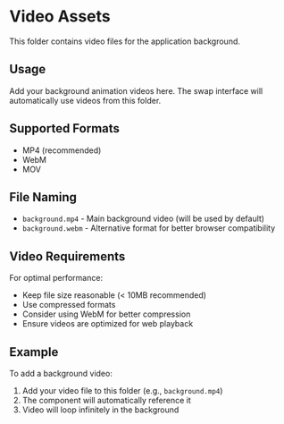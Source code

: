 # Video Assets

This folder contains video files for the application background.

## Usage

Add your background animation videos here. The swap interface will automatically use videos from this folder.

## Supported Formats

- MP4 (recommended)
- WebM
- MOV

## File Naming

- `background.mp4` - Main background video (will be used by default)
- `background.webm` - Alternative format for better browser compatibility

## Video Requirements

For optimal performance:
- Keep file size reasonable (< 10MB recommended)
- Use compressed formats
- Consider using WebM for better compression
- Ensure videos are optimized for web playback

## Example

To add a background video:
1. Add your video file to this folder (e.g., `background.mp4`)
2. The component will automatically reference it
3. Video will loop infinitely in the background
